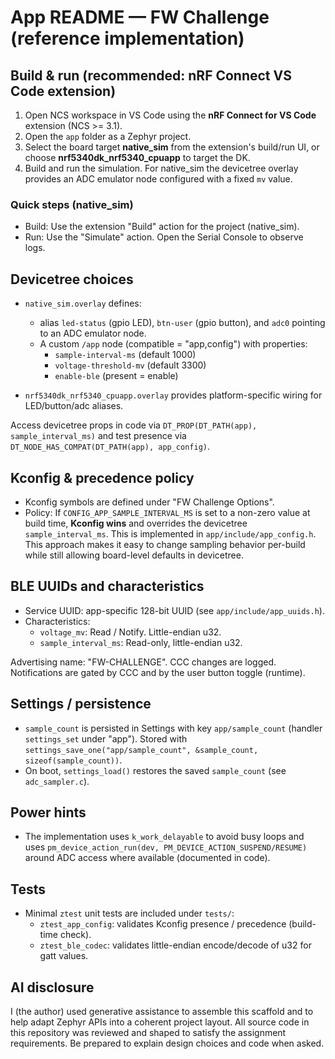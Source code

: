 
# App README — FW Challenge (reference implementation)

## Build & run (recommended: nRF Connect VS Code extension)
1. Open NCS workspace in VS Code using the **nRF Connect for VS Code** extension (NCS >= 3.1).
2. Open the `app` folder as a Zephyr project.
3. Select the board target **native_sim** from the extension's build/run UI, or choose **nrf5340dk_nrf5340_cpuapp** to target the DK.
4. Build and run the simulation. For native_sim the devicetree overlay provides an ADC emulator node configured with a fixed `mv` value.

### Quick steps (native_sim)
- Build: Use the extension "Build" action for the project (native_sim).
- Run: Use the "Simulate" action. Open the Serial Console to observe logs.

## Devicetree choices
- `native_sim.overlay` defines:
  - alias `led-status` (gpio LED), `btn-user` (gpio button), and `adc0` pointing to an ADC emulator node.
  - A custom `/app` node (compatible = "app,config") with properties:
    - `sample-interval-ms` (default 1000)
    - `voltage-threshold-mv` (default 3300)
    - `enable-ble` (present = enable)

- `nrf5340dk_nrf5340_cpuapp.overlay` provides platform-specific wiring for LED/button/adc aliases.

Access devicetree props in code via `DT_PROP(DT_PATH(app), sample_interval_ms)` and test presence via `DT_NODE_HAS_COMPAT(DT_PATH(app), app_config)`.

## Kconfig & precedence policy
- Kconfig symbols are defined under "FW Challenge Options".
- Policy: If `CONFIG_APP_SAMPLE_INTERVAL_MS` is set to a non-zero value at build time, **Kconfig wins** and overrides the devicetree `sample_interval_ms`. This is implemented in `app/include/app_config.h`. This approach makes it easy to change sampling behavior per-build while still allowing board-level defaults in devicetree.

## BLE UUIDs and characteristics
- Service UUID: app-specific 128-bit UUID (see `app/include/app_uuids.h`).
- Characteristics:
  - `voltage_mv`: Read / Notify. Little-endian u32.
  - `sample_interval_ms`: Read-only, little-endian u32.

Advertising name: "FW-CHALLENGE". CCC changes are logged. Notifications are gated by CCC and by the user button toggle (runtime).

## Settings / persistence
- `sample_count` is persisted in Settings with key `app/sample_count` (handler `settings_set` under "app"). Stored with `settings_save_one("app/sample_count", &sample_count, sizeof(sample_count))`.
- On boot, `settings_load()` restores the saved `sample_count` (see `adc_sampler.c`).

## Power hints
- The implementation uses `k_work_delayable` to avoid busy loops and uses `pm_device_action_run(dev, PM_DEVICE_ACTION_SUSPEND/RESUME)` around ADC access where available (documented in code).

## Tests
- Minimal `ztest` unit tests are included under `tests/`:
  - `ztest_app_config`: validates Kconfig presence / precedence (build-time check).
  - `ztest_ble_codec`: validates little-endian encode/decode of u32 for gatt values.

## AI disclosure
I (the author) used generative assistance to assemble this scaffold and to help adapt Zephyr APIs into a coherent project layout. All source code in this repository was reviewed and shaped to satisfy the assignment requirements. Be prepared to explain design choices and code when asked.

